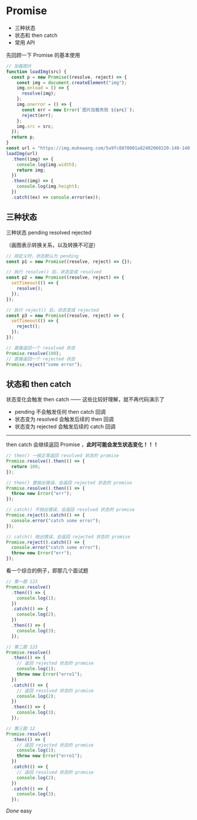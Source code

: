 # Promise

- 三种状态
- 状态和 then catch
- 常用 API

先回顾一下 Promise 的基本使用

```js
// 加载图片
function loadImg(src) {
  const p = new Promise((resolve, reject) => {
    const img = document.createElement("img");
    img.onload = () => {
      resolve(img);
    };
    img.onerror = () => {
      const err = new Error(`图片加载失败 ${src}`);
      reject(err);
    };
    img.src = src;
  });
  return p;
}
const url = "https://img.mukewang.com/5a9fc8070001a82402060220-140-140.jpg";
loadImg(url)
  .then((img) => {
    console.log(img.width);
    return img;
  })
  .then((img) => {
    console.log(img.height);
  })
  .catch((ex) => console.error(ex));
```

## 三种状态

三种状态 pending resolved rejected

（画图表示转换关系，以及转换不可逆）

```js
// 刚定义时，状态默认为 pending
const p1 = new Promise((resolve, reject) => {});

// 执行 resolve() 后，状态变成 resolved
const p2 = new Promise((resolve, reject) => {
  setTimeout(() => {
    resolve();
  });
});

// 执行 reject() 后，状态变成 rejected
const p3 = new Promise((resolve, reject) => {
  setTimeout(() => {
    reject();
  });
});
```

```js
// 直接返回一个 resolved 状态
Promise.resolve(100);
// 直接返回一个 rejected 状态
Promise.reject("some error");
```

## 状态和 then catch

状态变化会触发 then catch —— 这些比较好理解，就不再代码演示了

- pending 不会触发任何 then catch 回调
- 状态变为 resolved 会触发后续的 then 回调
- 状态变为 rejected 会触发后续的 catch 回调

---

then catch 会继续返回 Promise ，**此时可能会发生状态变化！！！**

```js
// then() 一般正常返回 resolved 状态的 promise
Promise.resolve().then(() => {
  return 100;
});

// then() 里抛出错误，会返回 rejected 状态的 promise
Promise.resolve().then(() => {
  throw new Error("err");
});

// catch() 不抛出错误，会返回 resolved 状态的 promise
Promise.reject().catch(() => {
  console.error("catch some error");
});

// catch() 抛出错误，会返回 rejected 状态的 promise
Promise.reject().catch(() => {
  console.error("catch some error");
  throw new Error("err");
});
```

看一个综合的例子，即那几个面试题

```js
// 第一题 123
Promise.resolve()
  .then(() => {
    console.log(1);
  })
  .catch(() => {
    console.log(2);
  })
  .then(() => {
    console.log(3);
  });

// 第二题 123
Promise.resolve()
  .then(() => {
    // 返回 rejected 状态的 promise
    console.log(1);
    throw new Error("erro1");
  })
  .catch(() => {
    // 返回 resolved 状态的 promise
    console.log(2);
  })
  .then(() => {
    console.log(3);
  });

// 第三题 12
Promise.resolve()
  .then(() => {
    // 返回 rejected 状态的 promise
    console.log(1);
    throw new Error("erro1");
  })
  .catch(() => {
    // 返回 resolved 状态的 promise
    console.log(2);
  })
  .catch(() => {
    console.log(3);
  });
```

_Done_ easy
